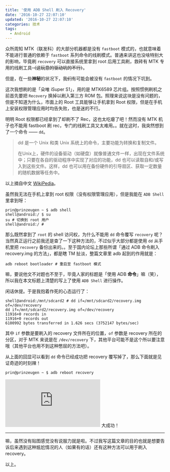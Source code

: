```yaml
---
title: '使用 ADB Shell 刷入 Recovery'
date: '2016-10-27 22:07:10'
updated: '2016-10-27 22:07:10'
categories: 技术
tags:
  - Android
---
```


众所周知 MTK（联发科）的大部分机器都是没有 `fastboot` 模式的，也就意味着不能进行普通的依赖于 `fastboot` 系列命令的线刷模式。普通来讲这也没啥特别大的影响，毕竟刷 `recovery` 可以直接系统里拿到 root 后用工具刷，救砖有 MTK 专用的线刷工具~~（这玩意的驱动坑的不行）~~。

但是，在一些**神秘**的状况下，我~~们~~有可能会被没有 `fastboot` 的情况下坑到。

这次我想刷的是「朵唯 iSuper S1」，用的是 MTK6589 芯片组。按照惯例刷机之前首先要把 `Recovery` 换掉以刷入第三方 ROM 包。照理来说这块是没有问题的，但是不知道为什么，市面上的 Root 工具能够让手机拿到 Root 权限，但是在手机上安装权限管理应用时均告失败，也是迷的不行。

明明 Root 权限都已经拿到了却刷不了 Rec，这也太吃瘪了吧！然而没有 MTK 机子也不能用 fastboot 刷 rec，专门的线刷工具又太难用。。就在这时，我突然想到了一个命令 —— `dd`。

<!--more-->

> dd 是一个 Unix 和类 Unix 系统上的命令，主要功能为转换和复制文件。
>
> 在Unix上，硬件的设备驱动（如硬盘）就像普通文件一样，出现在文件系统中；只要在各自的驱动程序中实现了对应的功能，dd 也可以读取自和/或写入到这些文件。这样，dd 也可以用在备份硬件的引导扇区、获取一定数量的随机数据等任务中。

以上摘自中文 [WikiPedia](https://zh.wikipedia.org/wiki/Dd_(Unix))。

虽然我无法在手机上拿到 root 权限（没有权限管理应用），但是我能在 `ADB Shell` 里拿到呀：

```shell
prin@prinzeugen ~ $ adb shell
shell@android:/ $ su
su # 切换到 root 用户
shell@android:/ #
```

那么既然拿到了 `root` 的 shell 访问权，为什么不能用 `dd` 命令覆写 `recovery` 呢？当然真正运行之前我还是查了一下这种方法的，不过似乎大部分都是使用 `dd` 从手机里把 `recovery` 备份出来的。。至于国内论坛上那些所谓「通过 ADB 命令刷入 recovery.img 的方法」，都是瞎 TM 扯淡，整篇文章里 adb 起到的作用就是：

```
adb reboot bootloader # 重启至 fastboot 模式
```

嘛，要说他文不对题也不至于，毕竟人家的标题是「使用 ADB **命令**」嘛（笑），所以我在本文标题上清楚的写上了使用 `ADB Shell` 进行操作。

闲话休提。于是我抱着作死的心态运行了：

```
shell@android:/mnt/sdcard2 # dd if=/mnt/sdcard2/recovery.img of=/dev/recovery
dd if=/mnt/sdcard2/recovery.img of=/dev/recovery
11916+0 records in
11916+0 records out
6100992 bytes transferred in 1.626 secs (3752147 bytes/sec)
```

其中 `if` 参数是要刷入的 recovery 文件所在的位置，`of` 参数是 recovery 所在的分区，对于 MTK 来说是在 `/dev/recovery` 下，其他平台可能不是这个所以要注意哦（其他平台也用不到这种憋屈的方法吧）。

从上面的回显可以看到 `dd` 命令已经成功把 recovery 覆写掉了，那么下面就是见证奇迹的时刻辣！

```
prin@prinzeugen ~ $ adb reboot recovery
```

![](https://img.prin.studio/legacy/image.php?di=15FA) 大成功！

---------------------

嘛，虽然没有贴图感觉没有说服力就是啦。不过我写这篇文章的目的也就是想要告诉后来遇到这种尴尬情况的人（如果有的话）还有这种方法可以用于刷入 recovery。

以上。

